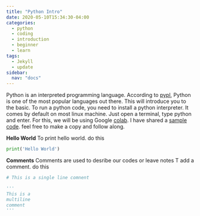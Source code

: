 ```yaml
---
title: "Python Intro"
date: 2020-05-10T15:34:30-04:00
categories:
  - python
  - coding
  - introduction
  - beginner
  - learn
tags:
  - Jekyll
  - update
sidebar:
  nav: "docs"
---
```


Python is an interpreted programming language. According to [pypl][pypl], Python is one of the most popular languages out there. This will introduce you to the basic. To run a python code, you need to install a python interpreter. It comes by default on most linux machine. Just open a terminal, type python and enter. For this, we will be using Google [colab][colab]. I have shared a [sample code][sample-code]. feel free to make a copy and follow along.

**Hello World**
To print hello world. do this
```python
print('Hello World')
```

**Comments**
Comments are used to desribe our codes or leave notes
T add a comment. do this

```python
# This is a single line comnent

'''
This is a 
multiline
comment
'''
```

[pypl]: http://pypl.github.io/PYPL.html
[colab]:   http://colab.research.google.com/
[sample-code]: https://talk.jekyllrb.com/

